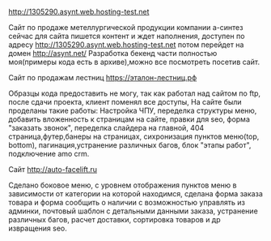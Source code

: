 ﻿http://1305290.asynt.web.hosting-test.net

Сайт по продаже метеллургической продукции компании а-синтез
сейчас для сайта пишется контент и ждет наполнения, доступен по адресу
http://1305290.asynt.web.hosting-test.net  потом перейдет на домен http://asynt.net/
Разработка бекенд части полностью моя(примеры кода есть в архиве),можно все посмотреть
посетив сайт.

Сайт по продажам лестниц https://эталон-лестниц.рф

Образцы кода предоставить не могу, так как работал над сайтом по ftp,
после сдачи проекта, клиент поменял все доступы,
На сайте были проделаны такие работы: Настройка ЧПУ, переделка структуры меню,
добавить вложенность к страницам на сайте, правки для seo, форма "заказать звонок",
переделка слайдера на главной, 404 страница,футер,банеры на страницах, сихронизация
пунктов меню(top, bottom), пагинация,устранение различных багов, блок "этапы работ", подключение amo crm.

Сайт http://auto-facelift.ru

Сделано боковое меню, с уровнем отображения пунктов меню в зависимости от категории на которой
находимся, сделана форма заказа товара и форма сообщить о наличии с возможностью управлять из
админки, почтовый шаблон с детальными данными заказа, устранение различных багов, расчет доставки,
сортировка товаров и др извращения seo.